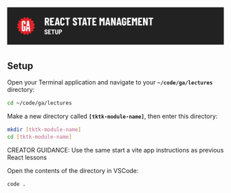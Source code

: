 # ![[tktk Module Name] - Setup](./assets/hero.png)

## Setup

Open your Terminal application and navigate to your **`~/code/ga/lectures`** directory:

```bash
cd ~/code/ga/lectures
```

Make a new directory called **`[tktk-module-name]`**, then enter this directory:

```bash
mkdir [tktk-module-name]
cd [tktk-module-name]
```

<!-- Other setup instructions here -->
CREATOR GUIDANCE: Use the same start a vite app instructions as previous React lessons


Open the contents of the directory in VSCode:

```bash
code .
```